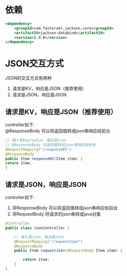<!-- ---
title: SpringMVC-JSON数据交互
tgas: 
- SpringMVC-JSON数据交互
categories: 
- SpringMVC
--- -->


# 依赖

```xml
<dependency>
	<groupId>com.fasterxml.jackson.core</groupId>
	<artifactId>jackson-databind</artifactId>
	<version>2.9.6</version>
</dependency>
```

# JSON交互方式

JSON的交互方式有两种
1. 请求是KV，响应是JSON（推荐使用）
2. 请求是JSON，响应是JSON

## 请求是KV，响应是JSON（推荐使用）

controller如下:  
@ResponseBody 可以将返回值转成json串响应给前台
```java
// 输入是key/value，输出是json
// @ResponseBody 将返回值转成json串响应给前台
@RequestMapping("/responseKV")
@ResponseBody
public Item responseKV(Item item) {
return item;
}
```

## 请求是JSON，响应是JSON

controller如下:
1. @ResponseBody 可以将返回值转成json串响应给前台
2. @RequestBody 将请求的json串转成java对象
```java
@Controller
public class JsonController {

	// 输入是json，输出是json
	@RequestMapping("/requestJson")
    @ResponseBody
	public Item requestJson(@RequestBody Item item) {

		return item;
	}
}
```